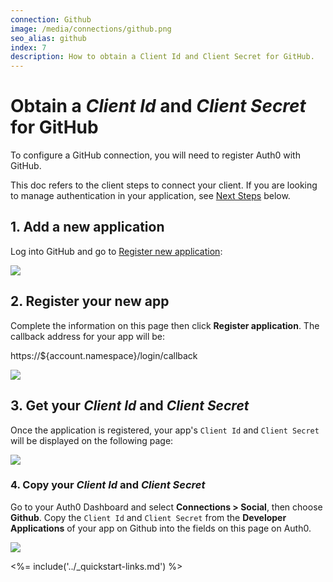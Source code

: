 ```yaml
---
connection: Github
image: /media/connections/github.png
seo_alias: github
index: 7
description: How to obtain a Client Id and Client Secret for GitHub.
---
```


# Obtain a *Client Id* and *Client Secret* for GitHub

To configure a GitHub connection, you will need to register Auth0 with GitHub.

This doc refers to the client steps to connect your client. If you are looking to manage authentication in your application, see [Next Steps](#next-steps) below.

## 1. Add a new application
Log into GitHub and go to [Register new application](https://github.com/settings/applications/new):

![](/media/articles/connections/social/github/github-addapp-1.png)

## 2. Register your new app

Complete the information on this page then click **Register application**. The callback address for your app will be:

  https://${account.namespace}/login/callback

![](/media/articles/connections/social/github/github-addapp-2.png)

## 3. Get your *Client Id* and *Client Secret*

Once the application is registered, your app's `Client Id` and `Client Secret` will be displayed on the following page:

![](/media/articles/connections/social/github/github-addapp-3.png)

### 4. Copy your *Client Id* and *Client Secret*

Go to your Auth0 Dashboard and select **Connections > Social**, then choose **Github**. Copy the `Client Id` and `Client Secret` from the **Developer Applications** of your app on Github into the fields on this page on Auth0.

![](/media/articles/connections/social/github/github-addapp-4.png)

<%= include('../_quickstart-links.md') %>

